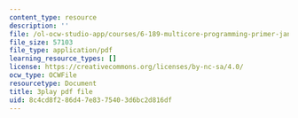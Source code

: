 ```yaml
---
content_type: resource
description: ''
file: /ol-ocw-studio-app/courses/6-189-multicore-programming-primer-january-iap-2007/8c4cd8f286d47e8375403d6bc2d816df_gIuL_WdfH74.pdf
file_size: 57103
file_type: application/pdf
learning_resource_types: []
license: https://creativecommons.org/licenses/by-nc-sa/4.0/
ocw_type: OCWFile
resourcetype: Document
title: 3play pdf file
uid: 8c4cd8f2-86d4-7e83-7540-3d6bc2d816df
---
```

